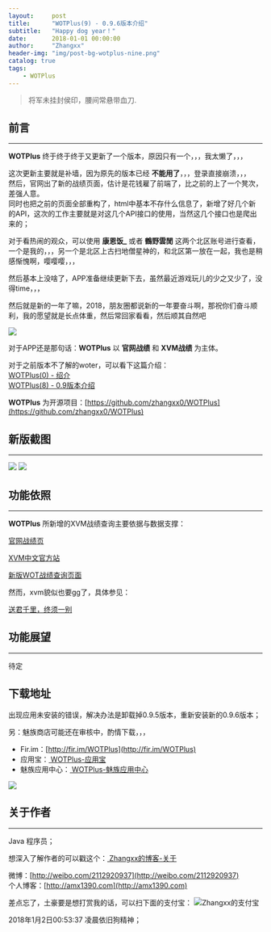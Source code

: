 ```yaml
---
layout:     post
title:      "WOTPlus(9) - 0.9.6版本介绍"
subtitle:   "Happy dog year！"
date:       2018-01-01 00:00:00
author:     "Zhangxx"
header-img: "img/post-bg-wotplus-nine.png"
catalog: true
tags:
    - WOTPlus
---
```


> 将军未挂封侯印，腰间常悬带血刀.

##  前言
---
**WOTPlus** 终于终于终于又更新了一个版本，原因只有一个，，，我太懒了，，，

这次更新主要就是补墙，因为原先的版本已经 **不能用了**，，，登录直接崩溃，，，  
然后，官网出了新的战绩页面，估计是花钱雇了前端了，比之前的上了一个凳次，差强人意。  
同时也把之前的页面全部重构了，html中基本不存什么信息了，新增了好几个新的API，这次的工作主要就是对这几个API接口的使用，当然这几个接口也是爬出来的；

对于看热闹的观众，可以使用 **康恩饭_** 或者 **鶴野雲閒** 这两个北区账号进行查看，一个是我的，，，另一个是北区上古扫地僧星神的，和北区第一放在一起，我也是稍感惭愧啊，嘤嘤嘤，，，

然后基本上没啥了，APP准备继续更新下去，虽然最近游戏玩儿的少之又少了，没得time，，，

然后就是新的一年了嘛，2018，朋友圈都说新的一年要奋斗啊，那祝你们奋斗顺利，我的愿望就是长点体重，然后常回家看看，然后顺其自然吧  

![](http://7xti0t.com1.z0.glb.clouddn.com/gouzi.png)

对于APP还是那句话：**WOTPlus** 以 **官网战绩** 和 **XVM战绩** 为主体。

对于之前版本不了解的woter，可以看下这篇介绍：  
[WOTPlus(0) - 绍介](http://amx1390.com/2016/04/30/wotplus-zero/)  
[WOTPlus(8) - 0.9版本介绍](http://amx1390.com/2016/06/26/wotplus-eight/)

**WOTPlus** 为开源项目：[https://github.com/zhangxx0/WOTPlus](https://github.com/zhangxx0/WOTPlus)


## 新版截图

_ _ _

![](http://7xti0t.com1.z0.glb.clouddn.com/0.9.6-1.jpg)
![](http://7xti0t.com1.z0.glb.clouddn.com/0.9.6-2.jpg)


## 功能依照
---

**WOTPlus** 所新增的XVM战绩查询主要依据与数据支撑：  

[官网战绩页](https://ncw.worldoftanks.cn/zh-cn/community/accounts/1503597733-%E9%B6%B4%E9%87%8E%E9%9B%B2%E9%96%92/#wot&w_su=random&w_v=random)  

[XVM中文官方站](http://xvm.garphy.com/)  

[新版WOT战绩查询页面](http://rank.kongzhong.com/search.html)   

然而，xvm貌似也要gg了，具体参见：  

[送君千里，终须一别](http://xvm.garphy.com/?p=19351)   



## 功能展望
---

待定


## 下载地址

出现应用未安装的错误，解决办法是卸载掉0.9.5版本，重新安装新的0.9.6版本；

另：魅族商店可能还在审核中，酌情下载，，，

* Fir.im：[http://fir.im/WOTPlus](http://fir.im/WOTPlus)
* 应用宝：[ WOTPlus-应用宝](http://android.myapp.com/myapp/detail.htm?apkName=com.xinxin.wotplus)
* 魅族应用中心：[ WOTPlus-魅族应用中心 ](http://app.meizu.com/apps/public/detail?package_name=com.xinxin.wotplus)

![](http://7xti0t.com1.z0.glb.clouddn.com/weekend.png)

## 关于作者
_ _ _

Java 程序员；

想深入了解作者的可以戳这个：[ Zhangxx的博客-关于 ](http://amx1390.com/about/)  

微博：[http://weibo.com/2112920937](http://weibo.com/2112920937)  
个人博客：[http://amx1390.com](http://amx1390.com)  


差点忘了，土豪要是想打赏我的话，可以扫下面的支付宝：
![ Zhangxx的支付宝 ](http://7xti0t.com2.z0.glb.clouddn.com/zhifubao)

2018年1月2日00:53:37 凌晨依旧狗精神；

